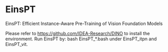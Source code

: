 # EinsPT
 EinsPT: Efficient Instance-Aware Pre-Training of Vision Foundation Models
 
Please refer to https://github.com/IDEA-Research/DINO to install the environment.
Run EinsPT by: bash EinsPT_*.bash under EinsPT_itpn and EinsPT_vit.
